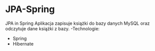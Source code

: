 # JPA-Spring
 JPA in Spring
Aplikacja zapisuje książki do bazy danych MySQL oraz odczytuje dane książki z bazy.
-Technologie:
- Spring
- Hibernate

